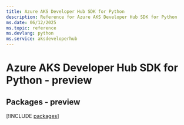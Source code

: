 ```yaml
---
title: Azure AKS Developer Hub SDK for Python
description: Reference for Azure AKS Developer Hub SDK for Python
ms.date: 06/12/2025
ms.topic: reference
ms.devlang: python
ms.service: aksdeveloperhub
---
```

# Azure AKS Developer Hub SDK for Python - preview
## Packages - preview
[!INCLUDE [packages](aks-developer-hub-index.md)]
